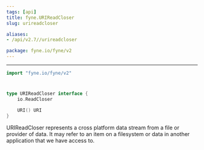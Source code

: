 ```yaml
---
tags: [api]
title: fyne.URIReadCloser
slug: urireadcloser

aliases:
- /api/v2.7//urireadcloser

package: fyne.io/fyne/v2
---
```



---
```go
import "fyne.io/fyne/v2"
```

#

###

```go
type URIReadCloser interface {
	io.ReadCloser

	URI() URI
}
```

URIReadCloser represents a cross platform data stream from a file or provider of data. It may refer to an item on a filesystem or data in another application that we have access to.
